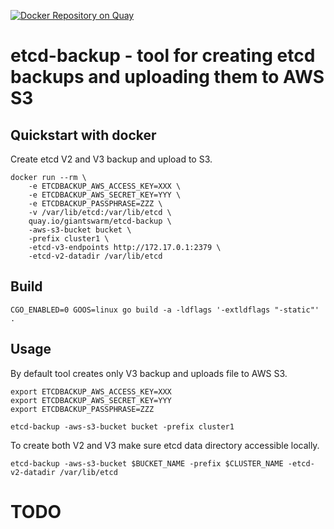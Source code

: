 [![Docker Repository on Quay](https://quay.io/repository/giantswarm/etcd-backup/status?token=0728b9a8-10a6-47ac-a1e8-e6e07d2a8747 "Docker Repository on Quay")](https://quay.io/repository/giantswarm/etcd-backup)

# etcd-backup - tool for creating etcd backups and uploading them to AWS S3

## Quickstart with docker

Create etcd V2 and V3 backup and upload to S3.

```
docker run --rm \
    -e ETCDBACKUP_AWS_ACCESS_KEY=XXX \
    -e ETCDBACKUP_AWS_SECRET_KEY=YYY \
    -e ETCDBACKUP_PASSPHRASE=ZZZ \
    -v /var/lib/etcd:/var/lib/etcd \
    quay.io/giantswarm/etcd-backup \
    -aws-s3-bucket bucket \
    -prefix cluster1 \
    -etcd-v3-endpoints http://172.17.0.1:2379 \
    -etcd-v2-datadir /var/lib/etcd
```

## Build

```
CGO_ENABLED=0 GOOS=linux go build -a -ldflags '-extldflags "-static"' .
```

## Usage

By default tool creates only V3 backup and uploads file to AWS S3.

```
export ETCDBACKUP_AWS_ACCESS_KEY=XXX
export ETCDBACKUP_AWS_SECRET_KEY=YYY
export ETCDBACKUP_PASSPHRASE=ZZZ

etcd-backup -aws-s3-bucket bucket -prefix cluster1
```

To create both V2 and V3 make sure etcd data directory accessible locally.

```
etcd-backup -aws-s3-bucket $BUCKET_NAME -prefix $CLUSTER_NAME -etcd-v2-datadir /var/lib/etcd
```

# TODO
